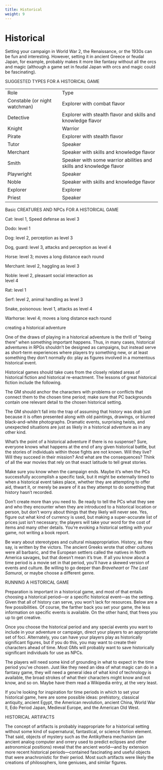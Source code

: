 ```yaml
---
title: Historical
weight: 9
---
```


# Historical

Setting your campaign in World War 2, the Renaissance, or the 1930s can be fun and interesting. However, setting it in ancient Greece or feudal Japan, for example, probably makes it more like fantasy without all the orcs and magic (although a game set in feudal Japan with orcs and magic could be fascinating).

SUGGESTED TYPES FOR A HISTORICAL GAME

|                               |                                                                     |
|-------------------------------|---------------------------------------------------------------------|
| Role                          | Type                                                                |
| Constable (or night watchman) | Explorer with combat flavor                                         |
| Detective                     | Explorer with stealth flavor and skills and knowledge flavor        |
| Knight                        | Warrior                                                             |
| Pirate                        | Explorer with stealth flavor                                        |
| Tutor                         | Speaker                                                             |
| Merchant                      | Speaker with skills and knowledge flavor                            |
| Smith                         | Speaker with some warrior abilities and skills and knowledge flavor |
| Playwright                    | Speaker                                                             |
| Noble                         | Speaker with skills and knowledge flavor                            |
| Explorer                      | Explorer                                                            |
| Priest                        | Speaker                                                             |

Basic CREATURES AND NPCs FOR A HISTORICAL GAME

Cat: level 1, Speed defense as level 3

Dodo: level 1

Dog: level 2, perception as level 3

Dog, guard: level 3, attacks and perception as level 4

Horse: level 3; moves a long distance each round

Merchant: level 2, haggling as level 3

Noble: level 2, pleasant social interaction as  
level 4

Rat: level 1

Serf: level 2, animal handling as level 3

Snake, poisonous: level 1, attacks as level 4

Warhorse: level 4; moves a long distance each round

creating a historical adventure

One of the draws of playing in a historical adventure is the thrill of “being there” when something important happens. Thus, in many cases, historical adventures in RPGs shouldn’t be designed as campaigns, but instead serve as short-term experiences where players try something new, or at least something they don’t normally do: play as figures involved in a momentous historical event.

Historical games should take cues from the closely related areas of historical fiction and historical re-enactment. The lessons of great historical fiction include the following.

The GM should anchor the characters with problems or conflicts that connect them to the chosen time period; make sure that PC backgrounds contain one relevant detail to the chosen historical setting.

The GM shouldn’t fall into the trap of assuming that history was drab just because it is often presented along with old paintings, drawings, or blurred black-and-white photographs. Dramatic events, surprising twists, and unexpected situations are just as likely in a historical adventure as in any other kind.

What’s the point of a historical adventure if there is no suspense? Sure, everyone knows what happens at the end of any given historical battle, but the stories of individuals within those fights are not known. Will they live? Will they succeed in their mission? And what are the consequences? Think of all the war movies that rely on that exact latitude to tell great stories.

Make sure you know when the campaign ends. Maybe it’s when the PCs successfully accomplish a specific task, but it might be externally timed to when a historical event takes place, whether they are attempting to offer aid, thwart it, or merely be aware of it as they attempt to do something that history hasn’t recorded.

Don’t create more than you need to. Be ready to tell the PCs what they see and who they encounter when they are introduced to a historical location or person, but don’t worry about things that they likely will never see. Yes, figure out what kind of currency is used, but making a super-accurate list of prices just isn’t necessary; the players will take your word for the cost of items and many other details. You’re evoking a historical setting with your game, not writing a book report.

Be wary about stereotypes and cultural misappropriation. History, as they say, is written by the victors. The ancient Greeks wrote that other cultures were all barbaric, and the European settlers called the natives in North America savages, but that doesn’t mean it’s true. If all you know about a time period is a movie set in that period, you’ll have a skewed version of events and culture. Be willing to go deeper than *Braveheart* or *The Last Samurai*, or maybe choose a different genre.

RUNNING A HISTORICAL GAME

Preparation is important in a historical game, and most of that entails choosing a historical period—or a specific historical event—as the setting. Given that all of history can serve, you won’t lack for resources. Below are a few possibilities. Of course, the farther back you set your game, the less information on specific events is available. On the other hand, that frees you up to get creative.

Once you choose the historical period and any special events you want to include in your adventure or campaign, direct your players to an appropriate set of foci. Alternately, you can have your players play as historically significant figures, but if you do this, you may want to create their characters ahead of time. Most GMs will probably want to save historically significant individuals for use as NPCs.

The players will need some kind of grounding in what to expect in the time period you’ve chosen. Just like they need an idea of what magic can do in a fantasy game, they will need a general idea of what kind of technology is available, the broad strokes of what their characters might know and not know, and so on. Maybe have them read a Wikipedia entry, at the very least.

If you’re looking for inspiration for time periods in which to set your historical game, here are some possible ideas: prehistory, classical antiquity, ancient Egypt, the American revolution, ancient China, World War II, Edo Period Japan, Medieval Europe, and the American Old West.

HISTORICAL ARTIFACTS

The concept of artifacts is probably inappropriate for a historical setting without some kind of supernatural, fantastical, or science fiction element. That said, objects of mystery such as the Antikythera mechanism (an ancient analog computer and orrery used to predict eclipses and other astronomical positions) reveal that the ancient world—and by extension more recent historical periods—contained fascinating and useful objects that were anachronistic for their period. Most such artifacts were likely the creations of philosophers, lone geniuses, and similar figures.
